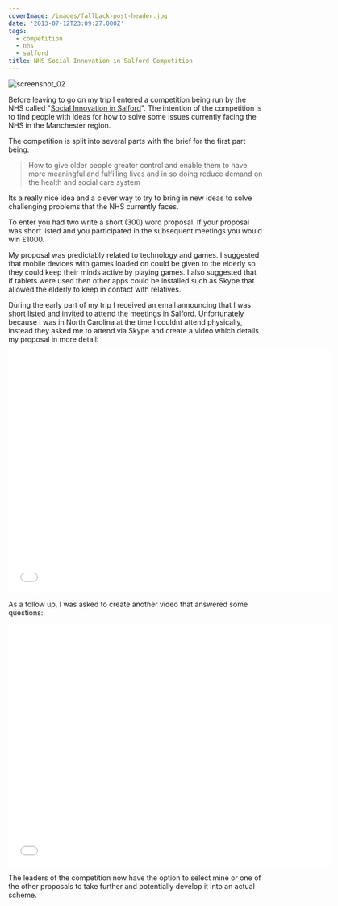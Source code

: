 ```yaml
---
coverImage: /images/fallback-post-header.jpg
date: '2013-07-12T23:09:27.000Z'
tags:
  - competition
  - nhs
  - salford
title: NHS Social Innovation in Salford Competition
---
```


![screenshot_02](https://mikecann.co.uk/wp-content/uploads/2013/07/screenshot_02.png)

Before leaving to go on my trip I entered a competition being run by the NHS called "[Social Innovation in Salford](https://www.nwsocialvaluefoundation.org/competition/)". The intention of the competition is to find people with ideas for how to solve some issues currently facing the NHS in the Manchester region.

<!-- more -->

The competition is split into several parts with the brief for the first part being:

> How to give older people greater control and enable them to have more meaningful and fulfilling lives and in so doing reduce demand on the health and social care system

Its a really nice idea and a clever way to try to bring in new ideas to solve challenging problems that the NHS currently faces.

To enter you had two write a short (300) word proposal. If your proposal was short listed and you participated in the subsequent meetings you would win £1000\.

My proposal was predictably related to technology and games. I suggested that mobile devices with games loaded on could be given to the elderly so they could keep their minds active by playing games. I also suggested that if tablets were used then other apps could be installed such as Skype that allowed the elderly to keep in contact with relatives.

During the early part of my trip I received an email announcing that I was short listed and invited to attend the meetings in Salford. Unfortunately because I was in North Carolina at the time I couldnt attend physically, instead they asked me to attend via Skype and create a video which details my proposal in more detail:

<iframe width="640" height="480" src="//www.youtube.com/embed/xZM7soA5dls" frameborder="0" allowfullscreen></iframe>

As a follow up, I was asked to create another video that answered some questions:

<iframe width="640" height="480" src="//www.youtube.com/embed/KgBnEq7FV5Q" frameborder="0" allowfullscreen></iframe>

The leaders of the competition now have the option to select mine or one of the other proposals to take further and potentially develop it into an actual scheme.
